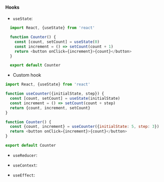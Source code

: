 #### Hooks
* `useState`:
 
```js
  import React, {useState} from 'react'

  function Counter() {
    const [count, setCount] = useState(0)
    const increment = () => setCount(count + 1)
    return <button onClick={increment}>{count}</button>
  }

  export default Counter
```

* Custom hook
```js
import React, {useState} from 'react'

function useCounter({initialState, step}) {
  const [count, setCount] = useState(initialState)
  const increment = () => setCount(count + step)
  return {count, increment, setCount}
}

function Counter() {
  const {count, increment} = useCounter({initialState: 5, step: 3})
  return <button onClick={increment}>{count}</button>
}

export default Counter
```

* `useReducer`:


* `useContext`:


* `useEffect`:
